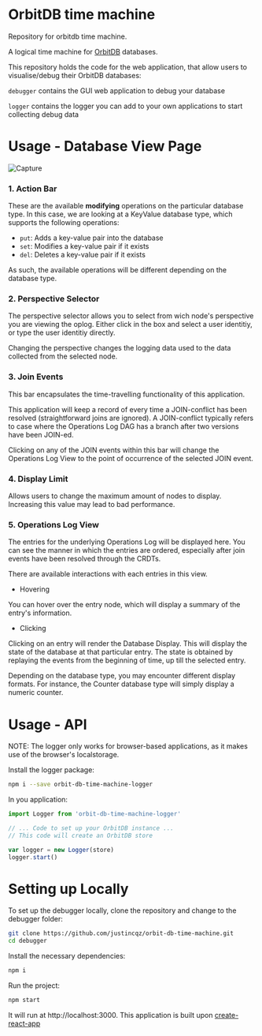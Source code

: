 # OrbitDB time machine

Repository for orbitdb time machine.

A logical time machine for [OrbitDB](https://github.com/orbitdb/orbit-db) databases.

This repository holds the code for the web application, that allow users to visualise/debug their OrbitDB databases:

`debugger` contains the GUI web application to debug your database

`logger` contains the logger you can add to your own applications to start collecting debug data

# Usage - Database View Page

![Capture](https://user-images.githubusercontent.com/20010384/71241715-3fe76180-2347-11ea-8aa3-57c1a7de8d66.JPG)

### 1. Action Bar

These are the available **modifying** operations on the particular database type. In this case, we are looking at a KeyValue database type, which supports the following operations:

  - `put`: Adds a key-value pair into the database
  - `set`: Modifies a key-value pair if it exists
  - `del`: Deletes a key-value pair if it exists

As such, the available operations will be different depending on the database type.

### 2. Perspective Selector

The perspective selector allows you to select from wich node's perspective you are viewing the oplog. Either click in the box and select a user identitiy, or type the user identitiy directly.

Changing the perspective changes the logging data used to the data collected from the selected node.

### 3. Join Events

This bar encapsulates the time-travelling functionality of this application.

This application will keep a record of every time a JOIN-conflict has been resolved (straightforward joins are ignored). A JOIN-conflict typically refers to case where the Operations Log DAG has a branch after two versions have been JOIN-ed.

Clicking on any of the JOIN events within this bar will change the Operations Log View to the point of occurrence of the selected JOIN event.

### 4. Display Limit

Allows users to change the maximum amount of nodes to display. Increasing this value may lead to bad performance.

### 5. Operations Log View

The entries for the underlying Operations Log will be displayed here. You can see the manner in which the entries are ordered, especially after join events have been resolved through the CRDTs.

There are available interactions with each entries in this view.

  - Hovering

You can hover over the entry node, which will display a summary of the entry's information.

  - Clicking

Clicking on an entry will render the Database Display. This will display the state of the database at that particular entry. The state is obtained by replaying the events from the beginning of time, up till the selected entry.

Depending on the database type, you may encounter different display formats. For instance, the Counter database type will simply display a numeric counter.

# Usage - API

NOTE: The logger only works for browser-based applications, as it makes use of the browser's localstorage.

Install the logger package:

```bash
npm i --save orbit-db-time-machine-logger
```
In you application:

```javascript
import Logger from 'orbit-db-time-machine-logger'

// ... Code to set up your OrbitDB instance ...
// This code will create an OrbitDB store

var logger = new Logger(store)
logger.start()
```

# Setting up Locally

To set up the debugger locally, clone the repository and change to the debugger folder:

```bash
git clone https://github.com/justincqz/orbit-db-time-machine.git
cd debugger
```

Install the necessary dependencies:

```bash
npm i
```

Run the project:

```bash
npm start
```

It will run at http://localhost:3000. This application is built upon [create-react-app](https://github.com/facebook/create-react-app)
